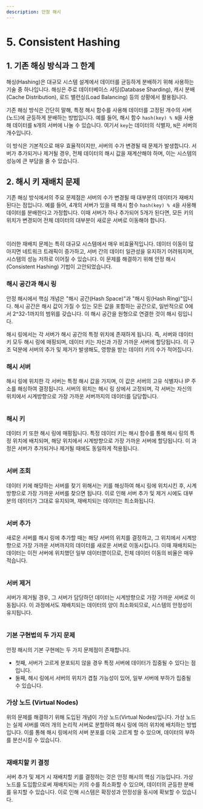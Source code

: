 ```yaml
---
description: 안정 해시
---
```


# 5. Consistent Hashing

## 1. 기존 해싱 방식과 그 한계

해싱(Hashing)은 대규모 시스템 설계에서 데이터를 균등하게 분배하기 위해 사용하는 기술 중 하나입니다. 해싱은 주로 데이터베이스 샤딩(Database Sharding), 캐시 분배(Cache Distribution), 로드 밸런싱(Load Balancing) 등의 상황에서 활용됩니다.

기존 해싱 방식은 간단히 말해, 특정 해시 함수를 사용해 데이터를 고정된 개수의 서버(노드)에 균등하게 분배하는 방법입니다. 예를 들어, 해시 함수 `hash(key) % N`을 사용해 데이터를 `N`개의 서버에 나눌 수 있습니다. 여기서 `key`는 데이터의 식별자, `N`은 서버의 개수입니다.

이 방식은 기본적으로 매우 효율적이지만, 서버의 수가 변경될 때 문제가 발생합니다. 서버가 추가되거나 제거될 경우, 전체 데이터의 해시 값을 재계산해야 하며, 이는 시스템의 성능에 큰 부담을 줄 수 있습니다.



## 2. 해시 키 재배치 문제

기존 해싱 방식에서의 주요 문제점은 서버의 수가 변경될 때 대부분의 데이터가 재배치된다는 점입니다. 예를 들어, 4개의 서버가 있을 때 해시 함수 `hash(key) % 4`을 사용해 데이터를 분배한다고 가정합니다. 이때 서버가 하나 추가되어 5개가 된다면, 모든 키의 위치가 변경되어 전체 데이터의 대부분이 새로운 서버로 이동해야 합니다.

<figure><img src="../../.gitbook/assets/image (1) (1) (1) (1) (1).png" alt=""><figcaption></figcaption></figure>

<figure><img src="../../.gitbook/assets/image (1) (1) (1) (1) (1) (1).png" alt=""><figcaption></figcaption></figure>

이러한 재배치 문제는 특히 대규모 시스템에서 매우 비효율적입니다. 데이터 이동이 많아지면 네트워크 트래픽이 증가하고, 서버 간의 데이터 일관성을 유지하기 어려워지며, 시스템의 성능 저하로 이어질 수 있습니다. 이 문제를 해결하기 위해 안정 해시(Consistent Hashing) 기법이 고안되었습니다.

### **해시 공간과 해시 링**

안정 해시에서 핵심 개념은 "해시 공간(Hash Space)"과 "해시 링(Hash Ring)"입니다. 해시 공간은 해시 값이 가질 수 있는 모든 값을 포함하는 공간으로, 일반적으로 0에서 2^32-1까지의 범위를 갖습니다. 이 해시 공간을 원형으로 연결한 것이 해시 링입니다.

해시 링에서는 각 서버가 해시 공간의 특정 위치에 존재하게 됩니다. 즉, 서버와 데이터 키 모두 해시 링에 매핑되며, 데이터 키는 자신과 가장 가까운 서버에 할당됩니다. 이 구조 덕분에 서버의 추가 및 제거가 발생해도, 영향을 받는 데이터 키의 수가 적어집니다.

### **해시 서버**

해시 링에 위치한 각 서버는 특정 해시 값을 가지며, 이 값은 서버의 고유 식별자나 IP 주소를 해싱하여 결정됩니다. 서버의 위치는 해시 링 상에서 고정되며, 각 서버는 자신의 위치에서 시계방향으로 가장 가까운 서버까지의 데이터를 담당합니다.

<figure><img src="../../.gitbook/assets/image (2) (1) (1) (1) (1).png" alt=""><figcaption></figcaption></figure>

### **해시 키**

데이터 키 또한 해시 링에 매핑됩니다. 특정 데이터 키는 해시 함수를 통해 해시 링의 특정 위치에 배치되며, 해당 위치에서 시계방향으로 가장 가까운 서버에 할당됩니다. 이 과정은 서버가 추가되거나 제거될 때에도 동일하게 적용됩니다.

<figure><img src="../../.gitbook/assets/image (3) (1) (1) (1) (1).png" alt=""><figcaption></figcaption></figure>

### **서버 조회**

데이터 키에 해당하는 서버를 찾기 위해서는 키를 해싱하여 해시 링에 위치시킨 후, 시계방향으로 가장 가까운 서버를 찾으면 됩니다. 이로 인해 서버 추가 및 제거 시에도 대부분의 데이터가 그대로 유지되며, 재배치되는 데이터는 최소화됩니다.

<figure><img src="../../.gitbook/assets/image (4) (1) (1) (1) (1).png" alt=""><figcaption></figcaption></figure>

### **서버 추가**

새로운 서버를 해시 링에 추가할 때는 해당 서버의 위치를 결정하고, 그 위치에서 시계방향으로 가장 가까운 서버까지의 데이터를 새로운 서버로 이동시킵니다. 이때 재배치되는 데이터는 이전 서버에 위치했던 일부 데이터뿐이므로, 전체 데이터 이동의 비율은 매우 적습니다.

<figure><img src="../../.gitbook/assets/image (5) (1) (1) (1).png" alt=""><figcaption></figcaption></figure>

### **서버 제거**

서버가 제거될 경우, 그 서버가 담당하던 데이터는 시계방향으로 가장 가까운 서버로 이동됩니다. 이 과정에서도 재배치되는 데이터의 양이 최소화되므로, 시스템의 안정성이 유지됩니다.

<figure><img src="../../.gitbook/assets/image (6) (1) (1) (1).png" alt=""><figcaption></figcaption></figure>

### **기본 구현법의 두 가지 문제**

안정 해시의 기본 구현에는 두 가지 문제점이 존재합니다.&#x20;

* 첫째, 서버가 고르게 분포되지 않을 경우 특정 서버에 데이터가 집중될 수 있다는 점입니다.&#x20;
* 둘째, 해시 링에서 서버의 위치가 겹칠 가능성이 있어, 일부 서버에 부하가 집중될 수 있습니다.

### **가상 노드 (Virtual Nodes)**

위의 문제를 해결하기 위해 도입된 개념이 가상 노드(Virtual Nodes)입니다. 가상 노드는 실제 서버를 여러 개의 논리적 서버로 분할하여 해시 링에 여러 위치에 배치하는 방법입니다. 이를 통해 해시 링에서의 서버 분포를 더욱 고르게 할 수 있으며, 데이터의 부하를 분산시킬 수 있습니다.

<figure><img src="../../.gitbook/assets/image (7) (1) (1).png" alt=""><figcaption></figcaption></figure>

### **재배치할 키 결정**

서버 추가 및 제거 시 재배치할 키를 결정하는 것은 안정 해시의 핵심 기능입니다. 가상 노드를 도입함으로써 재배치되는 키의 수를 최소화할 수 있으며, 데이터의 균등한 분배를 유지할 수 있습니다. 이로 인해 시스템은 확장성과 안정성을 동시에 확보할 수 있습니다.
